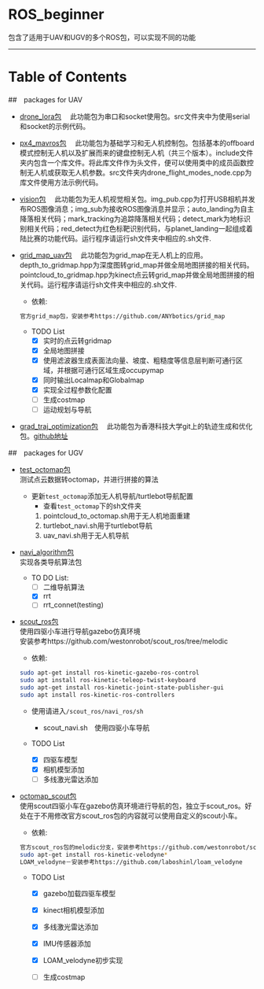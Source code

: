 # ROS_beginner
包含了适用于UAV和UGV的多个ROS包，可以实现不同的功能

-----

# Table of Contents 

##　packages for UAV
* [drone_lora包](./drone_lora)
　此功能包为串口和socket使用包。src文件夹中为使用serial和socket的示例代码。

* [px4_mavros包](./px4_mavros)
　此功能包为基础学习和无人机控制包。包括基本的offboard模式控制无人机以及扩展而来的键盘控制无人机（共三个版本）。include文件夹内包含一个库文件。将此库文件作为头文件，便可以使用类中的成员函数控制无人机或获取无人机参数。src文件夹内drone_flight_modes_node.cpp为库文件使用方法示例代码。

* [vision包](./vision)
　此功能包为无人机视觉相关包。img_pub.cpp为打开USB相机并发布ROS图像消息；img_sub为接收ROS图像消息并显示；auto_landing为自主降落相关代码；mark_tracking为追踪降落相关代码；detect_mark为地标识别相关代码；red_detect为红色标靶识别代码，与planet_landing一起组成着陆比赛的功能代码。运行程序请运行sh文件夹中相应的.sh文件.

* [grid_map_uav包](./grid_map_uav)
　此功能包为grid_map在无人机上的应用。depth_to_gridmap.hpp为深度图转grid_map并做全局地图拼接的相关代码。pointcloud_to_gridmap.hpp为kinect点云转grid_map并做全局地图拼接的相关代码。运行程序请运行sh文件夹中相应的.sh文件.

    * 依赖:  

    ```sh
    官方grid_map包，安装参考https://github.com/ANYbotics/grid_map
    ```

    * TODO List
        - [x] 实时的点云转gridmap  
        - [x] 全局地图拼接
        - [x] 使用滤波器生成表面法向量、坡度、粗糙度等信息层判断可通行区域，并根据可通行区域生成occupymap
        - [x] 同时输出Localmap和Globalmap
        - [x] 实现全过程参数化配置 
        - [ ] 生成costmap
        - [ ] 运动规划与导航

* [grad_traj_optimization包]()
　此功能包为香港科技大学git上的轨迹生成和优化包。[github地址](http://github.com/HKUST-Aerial-Robotics/grad_traj_optimization)

##　packages for UGV
* [test_octomap包](./test_octomap)  
    测试点云数据转octomap，并进行拼接的算法
    * 更新`test_octomap`添加无人机导航/turtlebot导航配置  
        * 查看`test_octomap`下的sh文件夹  
        1. pointcloud_to_octomap.sh用于无人机地面重建
        2. turtlebot_navi.sh用于turtlebot导航
        3. uav_navi.sh用于无人机导航

* [navi_algorithm包](./navi_algorithm)  
    实现各类导航算法包  

    * TO DO List:  
        - [ ] 二维导航算法  
        - [x] rrt  
        - [ ] rrt_connet(testing)  

* [scout_ros包](./scout_ros)  
  使用四驱小车进行导航gazebo仿真环境  
  安装参考https://github.com/westonrobot/scout_ros/tree/melodic  


    * 依赖:  

    ```sh
    sudo apt-get install ros-kinetic-gazebo-ros-control
    sudo apt install ros-kinetic-teleop-twist-keyboard
    sudo apt-get install ros-kinetic-joint-state-publisher-gui
    sudo apt install ros-kinetic-ros-controllers
    ```

    * 使用请进入`/scout_ros/navi_ros/sh`
        * scout_navi.sh　使用四驱小车导航

    * TODO List
        - [x] 四驱车模型  
        - [x] 相机模型添加
        - [ ] 多线激光雷达添加

* [octomap_scout包](./octomap_scout)  
  使用scout四驱小车在gazebo仿真环境进行导航的包，独立于scout_ros。好处在于不用修改官方scout_ros包的内容就可以使用自定义的scout小车。
    
    * 依赖:  

    ```sh
    官方scout_ros包的melodic分支，安装参考https://github.com/westonrobot/scout_ros/tree/melodic 
    sudo apt-get install ros-kinetic-velodyne*
    LOAM_velodyne－安装参考https://github.com/laboshinl/loam_velodyne
    ```
    
    * TODO List
        - [x] gazebo加载四驱车模型  
        - [x] kinect相机模型添加
        - [x] 多线激光雷达添加
        - [x] IMU传感器添加
        - [x] LOAM_velodyne初步实现
        - [ ] 生成costmap






